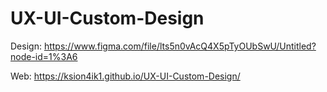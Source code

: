 # UX-UI-Custom-Design

Design: https://www.figma.com/file/lts5n0vAcQ4X5pTyOUbSwU/Untitled?node-id=1%3A6

Web: https://ksion4ik1.github.io/UX-UI-Custom-Design/

